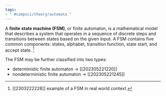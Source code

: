 ```yaml
---
tags:
- " #compsci/theory/automata "
---
```


A **finite state machine (FSM)**, or finite automaton, is a mathematical model that describes a system that operates in a sequence of discrete steps and transitions between states based on the given input. A FSM contains five common components: states, alphabet, transition function, state start, and accept state. [^1] <!--SR:!2024-01-03,176,290-->

The FSM may be further classified into two types:
- deterministic finite automaton → [[202305221220]]
- nondeterministic finite automaton → [[202305221245]]

[^1]: [[2303222228]] example of a FSM in real world context.
[^2]: [[202303292214]] example of FSM.
